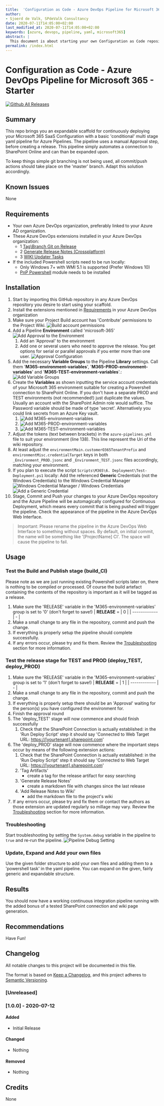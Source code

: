 ```yaml
---
title:  'Configuration as Code - Azure DevOps Pipeline for Microsoft 365 - Starter'
author:
- Sjoerd de Valk, SPdeValk Consultancy
date: 2020-07-11T14:05:00+02:00
last_modified_at: 2020-07-11T14:05:00+02:00
keywords: [azure, devops, pipeline, yaml, microsoft365]
abstract: |
  This document is about starting your own Configuration as Code repository for Microsoft 365 projects.
permalink: /index.html
---
```

# Configuration as Code - Azure DevOps Pipeline for Microsoft 365 - Starter

[![Github All Releases](https://img.shields.io/github/downloads/SjoerdV/ConvertOneNote2MarkDown/total.svg)](https://github.com/SjoerdV/CaCAzureDevOpsPipeline/releases)

## Summary

This repo brings you an expandable scaffold for continuously deploying your Microsoft 365 SaaS Configuration with a basic 'conditional' multi stage yaml pipeline for Azure Pipelines. The pipeline uses a manual Approval step, before creating a release. This pipeline simply automates a connection to SharePoint Online and can than be expanded upon.

To keep things simple git branching is not being used, all commit/push actions should take place on the 'master' branch. Adapt this solution accordingly.

## Known Issues

None

## Requirements

* Your own Azure DevOps organization, preferably linked to your Azure AD organization.
* These Azure DevOps extensions installed in your Azure DevOps organization:
  * 1 [Tag\Branch Git on Release](https://marketplace.visualstudio.com/items?itemName=jabbera.git-tag-on-release-task&targetId=1984fc0e-1ed4-4122-8e14-c4622047929a&utm_source=vstsproduct&utm_medium=ExtHubManageList)
  * 2 [Generate Release Notes (Crossplatform)](https://marketplace.visualstudio.com/items?itemName=richardfennellBM.BM-VSTS-XplatGenerateReleaseNotes&targetId=1984fc0e-1ed4-4122-8e14-c4622047929a&utm_source=vstsproduct&utm_medium=ExtHubManageList)
  * 3 [WIKI Updater Tasks](https://marketplace.visualstudio.com/items?itemName=richardfennellBM.BM-VSTS-WIKIUpdater-Tasks&targetId=1984fc0e-1ed4-4122-8e14-c4622047929a&utm_source=vstsproduct&utm_medium=ExtHubManageList)
* If the included Powershell scripts need to be run locally:
  * Only Windows 7+ with WMI 5.1 is supported (Prefer Windows 10)
  * [PnP Powershell](https://github.com/pnp/PnP-PowerShell#installation) module needs to be installed

## Installation

1. Start by importing this GitHub repository in any Azure DevOps repository you desire to start using your scaffold.
1. Install the extensions mentioned in [Requirements](#Requirements) in your Azure DevOps organization
1. Make sure your Project Build account has 'Contribute' permissions to the Project Wiki.
    ![Build account permissions](assets/images/2020-07-11-22-33-53.png)
1. Add a Pipeline **Environment** called 'microsoft-365'
  ![Add Approval to the Environment](assets/images/2020-07-11-22-23-41.png)
    1. Add an 'Approval' to the environment
    1. Add one or several users who need to approve the release. You get options for serial or parallel approvals if you enter more than one user.
    ![Approval Configuration](assets/images/2020-07-12-00-57-39.png)
1. Add the necessary **Variable Groups** to the Pipeline **Library** settings. Call them '**M365-environment-variables**', '**M365-PROD-environment-variables**' and '**M365-TEST-environment-variables**'.:
  ![Add Variable Groups](assets/images/2020-07-11-22-42-51.png)
1. Create the **Variables** as shown inputting the service account credentials of your Microsoft 365 environment suitable for creating a Powershell connection to SharePoint Online. If you don't have a separate PROD and TEST environments (not recommended!) just duplicate the values. Usually an account with the SharePoint Admin role would suffice. The Password variable should be made of type 'secret'. Alternatively you could link secrets from an Azure Key vault.
    1. ![Add M365-environment-variables](assets/images/2020-07-11-22-54-02.png)
    1. ![Add M365-PROD-environment-variables](assets/images/2020-07-11-22-58-58.png)
    1. ![Add M365-TEST-environment-variables](assets/images/2020-07-11-22-59-36.png)
1. Adjust the tokens (text between brackets) in the `azure-pipelines.yml` file to suit your environment (line 138). This line represent the Uri of the wiki repository.
1. At least adjust the `environmentMain.customerO365TenantPrefix` and `environmentMisc.credentialTarget` keys in both `_Environment_PROD.jsonc` and `_Environment_TEST.jsonc` files accordingly, matching your environment.
1. If you plan to execute the script `Scripts\M365\6. Deployment\Test-Deployment.ps1` locally: Add the referenced **Generic** Credentials (not the Windows Credentials) to the Windows Credential Manager
    ![Windows Credential Manager / Windows Credentials](assets/images/2020-07-12-00-38-03.png)
    ![Add a Generic Credential](assets/images/2020-07-12-00-42-43.png)
1. Stage, Commit and Push your changes to your Azure DevOps repository and the Azure Pipeline will be automagically configured for Continuous Deployment, which means every commit that is being pushed will trigger the pipeline. Check the appearance of the pipeline in the Azure DevOps Web Interface.

> Important: Please rename the pipeline in the Azure DevOps Web Interface to something without spaces. By default, on initial commit, the name will be something like '[ProjectName] CI'. The space will cause the pipeline to fail.

## Usage

### Test the Build and Publish stage (build_CI)

Please note as we are just running existing Powershell scripts later on, there is nothing to be compiled or processed. Of course the build artefact containing the contents of the repository is important as it will be tagged as a release.

1. Make sure the 'RELEASE' variable in the 'M365-environment-variables' group is set to '0' (don't forget to save!)
    | **RELEASE** = | 0 |
    | ------------- | - |
1. Make a small change to any file in the repository, commit and push the change.
1. If everything is properly setup the pipeline should complete successfully.
1. If any errors occur, please try and fix them. Review the [Troubleshooting](#Troubleshooting) section for more information.

### Test the release stage for TEST and PROD (deploy_TEST, deploy_PROD)

1. Make sure the 'RELEASE' variable in the 'M365-environment-variables' group is set to '1' (don't forget to save!)
    | **RELEASE** = | 1 |
    | ------------- | - |
1. Make a small change to any file in the repository, commit and push the change.
1. If everything is properly setup there should be an 'Approval' waiting for the person(s) you have configured the environment for.
1. Finish the approval round
1. The 'deploy_TEST' stage will now commence and should finish successfully
    1. Check that the SharePoint Connection is actually established: in the 'Run Deploy Script' step it should say 'Connected to Web Target URL: <https://[yourtenant].sharepoint.com>'
1. The 'deploy_PROD' stage will now commence where the important steps occur by means of the following extension actions:
    1. Check that the SharePoint Connection is actually established: in the 'Run Deploy Script' step it should say 'Connected to Web Target URL: <https://[yourtenant].sharepoint.com>'
    1. 'Tag Artifacts'
        * create a tag for the release artifact for easy searching
    1. 'Generate Release Notes'
        * create a markdown file with changes since the last release
    1. 'Add Release Notes to Wiki'
        * add the markdown file to the project's wiki
1. If any errors occur, please try and fix them or contact the authors as those extension are updated regularly so millage may vary. Review the [Troubleshooting](#Troubleshooting) section for more information.

### Troubleshooting

Start troubleshooting by setting the `System.debug` variable in the pipeline to `true` and re-run the pipeline.
  ![Pipeline Debug Setting](assets/images/2020-07-11-23-28-43.png)

### Update, Expand and Add your own files

Use the given folder structure to add your own files and adding them to a 'powershell task' in the yaml pipeline. You can expand on the given, fairly generic and expandable structure.

## Results

You should now have a working continuous integration pipeline running with the added bonus of a tested SharePoint connection and wiki page generation.

## Recommendations

Have Fun!

## Changelog

All notable changes to this project will be documented in this file.

The format is based on [Keep a Changelog](https://keepachangelog.com/en/1.0.0/),
and this project adheres to [Semantic Versioning](https://semver.org/spec/v2.0.0.html).

### [Unreleased]

### [1.0.0] - 2020-07-12

#### Added

* Initial Release

#### Changed

* Nothing

#### Removed

* Nothing

## Credits

None
